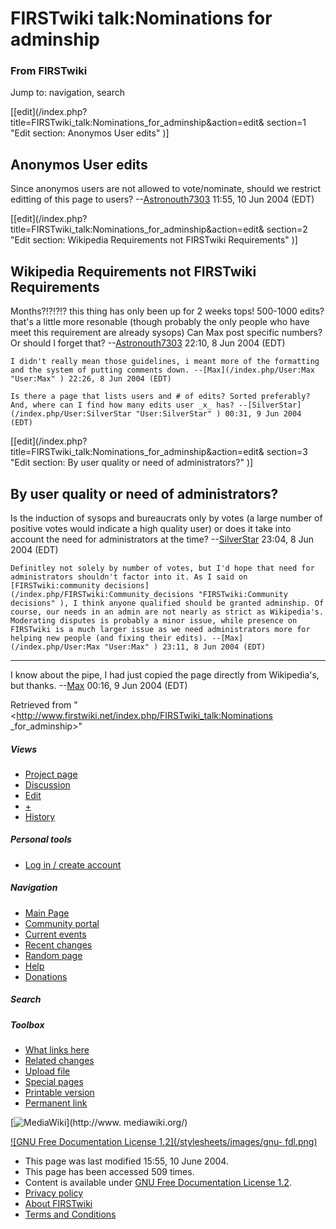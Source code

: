# FIRSTwiki talk:Nominations for adminship

### From FIRSTwiki

Jump to: navigation, search

[[edit](/index.php?title=FIRSTwiki_talk:Nominations_for_adminship&action=edit&
section=1 "Edit section: Anonymos User edits" )]

## Anonymos User edits

Since anonymos users are not allowed to vote/nominate, should we restrict
editting of this page to users?
--[Astronouth7303](/index.php/User:Astronouth7303 "User:Astronouth7303" )
11:55, 10 Jun 2004 (EDT)

[[edit](/index.php?title=FIRSTwiki_talk:Nominations_for_adminship&action=edit&
section=2 "Edit section: Wikipedia Requirements not FIRSTwiki Requirements" )]

## Wikipedia Requirements not FIRSTwiki Requirements

Months?!?!?!? this thing has only been up for 2 weeks tops! 500-1000 edits?
that's a little more resonable (though probably the only people who have meet
this requirement are already sysops) Can Max post specific numbers? Or should
I forget that? --[Astronouth7303](/index.php/User:Astronouth7303
"User:Astronouth7303" ) 22:10, 8 Jun 2004 (EDT)

    I didn't really mean those guidelines, i meant more of the formatting and the system of putting comments down. --[Max](/index.php/User:Max "User:Max" ) 22:26, 8 Jun 2004 (EDT) 

    Is there a page that lists users and # of edits? Sorted preferably? And, where can I find how many edits user _x_ has? --[SilverStar](/index.php/User:SilverStar "User:SilverStar" ) 00:31, 9 Jun 2004 (EDT) 

[[edit](/index.php?title=FIRSTwiki_talk:Nominations_for_adminship&action=edit&
section=3 "Edit section: By user quality or need of administrators?" )]

##  By user quality or need of administrators?

Is the induction of sysops and bureaucrats only by votes (a large number of
positive votes would indicate a high quality user) or does it take into
account the need for administrators at the time?
--[SilverStar](/index.php/User:SilverStar "User:SilverStar" ) 23:04, 8 Jun
2004 (EDT)

    Definitley not solely by number of votes, but I'd hope that need for administrators shouldn't factor into it. As I said on [FIRSTwiki:community decisions](/index.php/FIRSTwiki:Community_decisions "FIRSTwiki:Community decisions" ), I think anyone qualified should be granted adminship. Of course, our needs in an admin are not nearly as strict as Wikipedia's. Moderating disputes is probably a minor issue, while presence on FIRSTwiki is a much larger issue as we need administrators more for helping new people (and fixing their edits). --[Max](/index.php/User:Max "User:Max" ) 23:11, 8 Jun 2004 (EDT) 

* * *

I know about the pipe, I had just copied the page directly from Wikipedia's,
but thanks. --[Max](/index.php/User:Max "User:Max" ) 00:16, 9 Jun 2004 (EDT)

Retrieved from "<http://www.firstwiki.net/index.php/FIRSTwiki_talk:Nominations
_for_adminship>"

##### Views

  * [Project page](/index.php/FIRSTwiki:Nominations_for_adminship)
  * [Discussion](/index.php/FIRSTwiki_talk:Nominations_for_adminship)
  * [Edit](/index.php?title=FIRSTwiki_talk:Nominations_for_adminship&action=edit)
  * [+](/index.php?title=FIRSTwiki_talk:Nominations_for_adminship&action=edit&section=new)
  * [History](/index.php?title=FIRSTwiki_talk:Nominations_for_adminship&action=history)

##### Personal tools

  * [Log in / create account](/index.php?title=Special:Userlogin&returnto=FIRSTwiki_talk:Nominations_for_adminship)

[](/index.php/Main_Page "Main Page" )

##### Navigation

  * [Main Page](/index.php/Main_Page)
  * [Community portal](/index.php/FIRSTwiki:Community_portal)
  * [Current events](/index.php/Current_events)
  * [Recent changes](/index.php/Special:Recentchanges)
  * [Random page](/index.php/Special:Random)
  * [Help](/index.php/Help:Contents)
  * [Donations](/index.php/FIRSTwiki:Site_support)

##### Search



##### Toolbox

  * [What links here](/index.php/Special:Whatlinkshere/FIRSTwiki_talk:Nominations_for_adminship)
  * [Related changes](/index.php/Special:Recentchangeslinked/FIRSTwiki_talk:Nominations_for_adminship)
  * [Upload file](/index.php/Special:Upload)
  * [Special pages](/index.php/Special:Specialpages)
  * [Printable version](/index.php?title=FIRSTwiki_talk:Nominations_for_adminship&printable=yes)
  * [Permanent link](/index.php?title=FIRSTwiki_talk:Nominations_for_adminship&oldid=39161)

[![MediaWiki](/skins/common/images/poweredby_mediawiki_88x31.png)](http://www.
mediawiki.org/)

[![GNU Free Documentation License 1.2](/stylesheets/images/gnu-
fdl.png)](http://www.gnu.org/copyleft/fdl.html)

  * This page was last modified 15:55, 10 June 2004.
  * This page has been accessed 509 times.
  * Content is available under [GNU Free Documentation License 1.2](http://www.gnu.org/copyleft/fdl.html "http://www.gnu.org/copyleft/fdl.html" ).
  * [Privacy policy](/index.php/FIRSTwiki:Privacy_policy "FIRSTwiki:Privacy policy" )
  * [About FIRSTwiki](/index.php/FIRSTwiki:About "FIRSTwiki:About" )
  * [Terms and Conditions](/index.php/FIRSTwiki:Terms_and_conditions "FIRSTwiki:Terms and conditions" )

